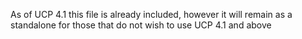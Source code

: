 As of UCP 4.1 this file is already included, however it will remain as a standalone for those that do not wish to use UCP 4.1 and above
